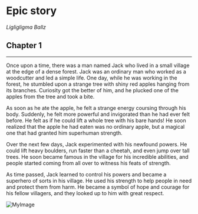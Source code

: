 # Epic story
*Ligligligma Ballz*
## Chapter 1
---
Once upon a time, there was a man named Jack who lived in a small village at the edge of a dense forest. Jack was an ordinary man who worked as a woodcutter and led a simple life. One day, while he was working in the forest, he stumbled upon a strange tree with shiny red apples hanging from its branches. Curiosity got the better of him, and he plucked one of the apples from the tree and took a bite.

As soon as he ate the apple, he felt a strange energy coursing through his body. Suddenly, he felt more powerful and invigorated than he had ever felt before. He felt as if he could lift a whole tree with his bare hands! He soon realized that the apple he had eaten was no ordinary apple, but a magical one that had granted him superhuman strength.

Over the next few days, Jack experimented with his newfound powers. He could lift heavy boulders, run faster than a cheetah, and even jump over tall trees. He soon became famous in the village for his incredible abilities, and people started coming from all over to witness his feats of strength.

As time passed, Jack learned to control his powers and became a superhero of sorts in his village. He used his strength to help people in need and protect them from harm. He became a symbol of hope and courage for his fellow villagers, and they looked up to him with great respect.

![MyImage][Logoref]

[LogoRef]:https://cpet.tc.columbia.edu/uploads/1/8/4/5/18456699/write-to-learn_orig.png
